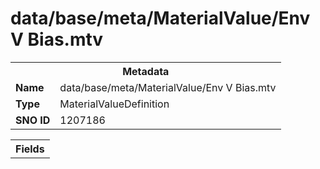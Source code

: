 <h1>data/base/meta/MaterialValue/Env V Bias.mtv</h1><table><tr><th colspan="100%">Metadata</th></tr><tr><td><b>Name</b></td><td>data/base/meta/MaterialValue/Env V Bias.mtv</td></tr><tr><td><b>Type</b></td><td>MaterialValueDefinition</td></tr><tr><td><b>SNO ID</b></td><td>1207186</td></tr></table>

<table><tr><th colspan="100%">Fields</th></tr></table>

